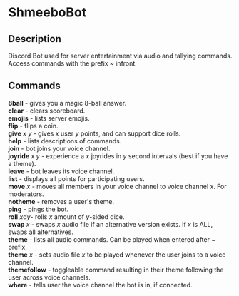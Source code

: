 # ShmeeboBot
## Description
Discord Bot used for server entertainment via audio and tallying commands. \
Access commands with the prefix ~ infront.

## Commands
**8ball** - gives you a magic 8-ball answer. \
**clear** - clears scoreboard. \
**emojis** - lists server emojis. \
**flip** - flips a coin. \
**give** *x* *y* - gives *x* user *y* points, and can support dice rolls. \
**help** - lists descriptions of commands. \
**join** - bot joins your voice channel. \
**joyride** *x* *y* - experience a *x* joyrides in *y* second intervals (best if you have a theme). \
**leave** - bot leaves its voice channel. \
**list** - displays all points for participating users. \
**move** *x* - moves all members in your voice channel to voice channel *x*. For moderators. \
**notheme** - removes a user's theme. \
**ping** - pings the bot. \
**roll** *x*d*y*- rolls *x* amount of *y*-sided dice. \
**swap** *x* - swaps *x* audio file if an alternative version exists. If *x* is ALL, swaps all alternatives. \
**theme** - lists all audio commands. Can be played when entered after ~ prefix. \
**theme** *x* - sets audio file *x* to be played whenever the user joins to a voice channel. \
**themefollow** - toggleable command resulting in their theme following the user across voice channels. \
**where** - tells user the voice channel the bot is in, if connected.
